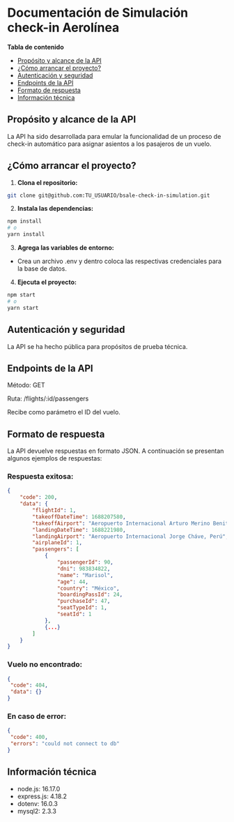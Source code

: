 # Documentación de Simulación check-in Aerolínea

**Tabla de contenido**

- [Propósito y alcance de la API](#propósito-y-alcance-de-la-api)
- [¿Cómo arrancar el proyecto?](#¿cómo-arrancar-el-proyecto)
- [Autenticación y seguridad](#autenticación-y-seguridad)
- [Endpoints de la API](#endpoints-de-la-api)
- [Formato de respuesta](#formato-de-respuesta)
- [Información técnica](#información-técnica)

## Propósito y alcance de la API

La API ha sido desarrollada para emular la funcionalidad de un proceso de check-in automático para asignar asientos a los pasajeros de un vuelo.

## ¿Cómo arrancar el proyecto?

1. **Clona el repositorio:**

```bash
git clone git@github.com:TU_USUARIO/bsale-check-in-simulation.git
```

2. **Instala las dependencias:**

```bash
npm install
# o
yarn install
```

3. **Agrega las variables de entorno:**

- Crea un archivo .env y dentro coloca las respectivas credenciales para la base de datos.

4. **Ejecuta el proyecto:**

```bash
npm start
# o
yarn start
```

## Autenticación y seguridad

La API se ha hecho pública para propósitos de prueba técnica.

## Endpoints de la API

Método: GET

Ruta: /flights/:id/passengers

Recibe como parámetro el ID del vuelo.

## Formato de respuesta

La API devuelve respuestas en formato JSON. A continuación se presentan algunos ejemplos de respuestas:

### Respuesta exitosa:

```json
{
    "code": 200,
    "data": {
        "flightId": 1,
        "takeoffDateTime": 1688207580,
        "takeoffAirport": "Aeropuerto Internacional Arturo Merino Benitez, Chile",
        "landingDateTime": 1688221980,
        "landingAirport": "Aeropuerto Internacional Jorge Cháve, Perú",
        "airplaneId": 1,
        "passengers": [
            {
                "passengerId": 90,
                "dni": 983834822,
                "name": "Marisol",
                "age": 44,
                "country": "México",
                "boardingPassId": 24,
                "purchaseId": 47,
                "seatTypeId": 1,
                "seatId": 1
            },
            {...}
        ]
    }
}
```

### Vuelo no encontrado:

```json
{
 "code": 404,
 "data": {}
}
```

### En caso de error:

```json
{
 "code": 400,
 "errors": "could not connect to db"
}
```

## Información técnica

- node.js: 16.17.0
- express.js: 4.18.2
- dotenv: 16.0.3
- mysql2: 2.3.3

